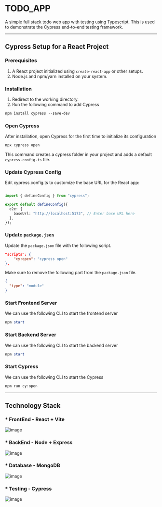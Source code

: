 # TODO_APP
A simple full stack todo web app with testing using Typescript. 
This is used to demonstrate the Cypress end-to-end testing framework. 


---

## Cypress Setup for a React Project

### Prerequisites
1. A React project initialized using `create-react-app` or other setups.
2. Node.js and npm/yarn installed on your system.

### Installation
1. Redirect to the working directory.
2. Run the following command to add Cypress
``` powershell
npm install cypress --save-dev
```

### Open Cypress
After installation, open Cypress for the first time to initialize its configuration
``` powershell
npx cypress open
```

This command creates a cypress folder in your project and adds a default `cypress.config.ts` file.

### Update Cypress Config 
Edit cypress.config.ts to customize the base URL for the React app:

```typescript

import { defineConfig } from "cypress";

export default defineConfig({
  e2e: {
    baseUrl: "http://localhost:5173", // Enter base URL here
  },
});
```

### Update `package.json` 
Update the `package.json` file with the following script.
```json
"scripts": {
    "cy:open": "cypress open"
},
```

Make sure to remove the following part from the `package.json` file.
```json
{
  "type": "module"
}
```

### Start Frontend Server
We can use the following CLI to start the frontend server
``` powershell
npm start
```

### Start Backend Server
We can use the following CLI to start the backend server
``` powershell
npm start
```

### Start Cypress
We can use the following CLI to start the Cypress
``` powershell
npm run cy:open
```


---
## Technology Stack 
### * FrontEnd - React + Vite

  ![image](https://github.com/user-attachments/assets/6caa40a9-46a6-46fe-b51c-c4263d96a76d)


### * BackEnd  - Node + Express

  ![image](https://github.com/user-attachments/assets/bdf7c9e8-e941-462c-a321-bc425751b793)


### * Database - MongoDB

  ![image](https://github.com/user-attachments/assets/f9fb4f2b-e9f8-409c-a030-0b18154277af)

### * Testing  - Cypress

  ![image](https://github.com/user-attachments/assets/7b2a572d-903d-436c-bc5d-06861e9ccc71)
